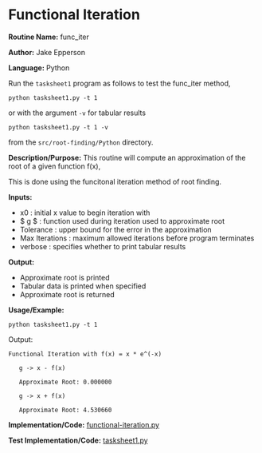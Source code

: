# Functional Iteration

**Routine Name:** func_iter

**Author:** Jake Epperson

**Language:** Python

Run the `tasksheet1` program  as follows to test the func_iter method,

    python tasksheet1.py -t 1

or with the argument `-v` for tabular results

    python tasksheet1.py -t 1 -v

from the `src/root-finding/Python` directory.

**Description/Purpose:** This routine will compute an approximation of the root of a given function f(x),

This is done using the funcitonal iteration method of root finding.

**Inputs:**

- x0 : initial x value to begin iteration with
- $ g $ : function used during iteration used to approximate root
- Tolerance : upper bound for the error in the approximation
- Max Iterations : maximum allowed iterations before program terminates
- verbose : specifies whether to print tabular results

**Output:**

- Approximate root is printed 
- Tabular data is printed when specified
- Approximate root is returned

**Usage/Example:**

    python tasksheet1.py -t 1

Output:
```
Functional Iteration with f(x) = x * e^(-x)

   g -> x - f(x)

   Approximate Root: 0.000000

   g -> x + f(x)

   Approximate Root: 4.530660
```
**Implementation/Code:** [functional-iteration.py](../../src/root-finding/Python/functional_iteration.py)

**Test Implementation/Code:** [tasksheet1.py](../../src/root-finding/Python/tasksheet1.py)